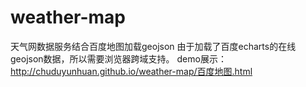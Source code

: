 # weather-map
天气网数据服务结合百度地图加载geojson
由于加载了百度echarts的在线geojson数据，所以需要浏览器跨域支持。
demo展示：http://chuduyunhuan.github.io/weather-map/百度地图.html

